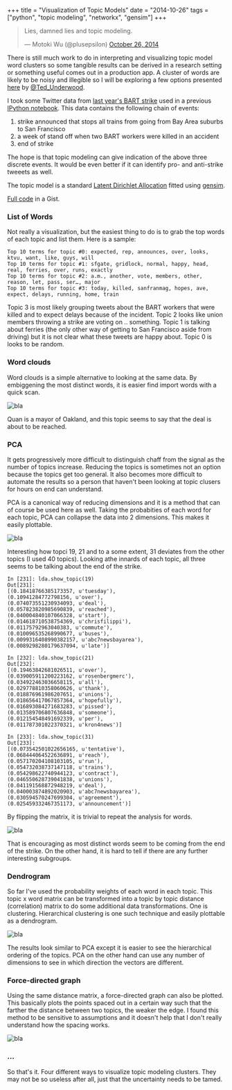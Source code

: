 +++
title = "Visualization of Topic Models"
date = "2014-10-26"
tags = ["python", "topic modeling", "networkx", "gensim"]
+++

<blockquote class="twitter-tweet" lang="en"><p>Lies, damned lies and topic modeling.</p>&mdash; Motoki Wu (@plusepsilon) <a href="https://twitter.com/plusepsilon/status/526464306754240513">October 26, 2014</a></blockquote> <script async src="//platform.twitter.com/widgets.js" charset="utf-8"></script>

There is still much work to do in interpreting and visualizing topic model word clusters so some tangible results can be derived in a research setting or something useful comes out in a production app. A cluster of words are likely to be noisy and illegible so I will be exploring a few options presented [here](http://tedunderwood.com/2012/11/11/visualizing-topic-models/) by [@Ted_Underwood](https://twitter.com/Ted_Underwood).
 
I took some Twitter data from [last year's BART strike](http://oaklandwiki.org/2013_BART_Strikes?&redirected_from=july%201st%202013%20strike) used in a previous [IPython notebook](http://nbviewer.ipython.org/github/tokestermw/twitter-bart/blob/master/ipynb/Twitter140-checkNB.ipynb). This data contains the following chain of events:

1. strike announced that stops all trains from going from Bay Area suburbs to San Francisco
2. a week of stand off when two BART workers were killed in an accident
3. end of strike

The hope is that topic modeling can give indication of the above three discrete events. It would be even better if it can identify pro- and anti-strike tweeets as well.

The topic model is a standard [Latent Dirichlet Allocation](http://en.wikipedia.org/wiki/Latent_Dirichlet_allocation) fitted using [gensim](http://radimrehurek.com/gensim/). 

[Full code](https://gist.github.com/tokestermw/3588e6fbbb2f03f89798) in a Gist.

### List of Words

Not really a visualization, but the easiest thing to do is to grab the top words of each topic and list them. Here is a sample:

    Top 10 terms for topic #0: expected, rep, announces, over, looks, ktvu, want, like, guys, will
    Top 10 terms for topic #1: sfgate, gridlock, normal, happy, head, real, ferries, over, runs, exactly
    Top 10 terms for topic #2: a.m., another, vote, members, other, reason, let, pass, ser…, major
    Top 10 terms for topic #3: today, killed, sanfranmag, hopes, ave, expect, delays, running, home, train

Topic 3 is most likely grouping tweets about the BART workers that were killed and to expect delays because of the incident. Topic 2 looks like union members throwing a strike are voting on .. something. Topic 1 is talking about ferries (the only other way of getting to San Francisco aside from driving) but it is not clear what these tweets are happy about. Topic 0 is looks to be random.

### Word clouds

Word clouds is a simple alternative to looking at the same data. By embiggening the most distinct words, it is easier find import words with a quick scan.

![bla](../../images/terms1.png)

Quan is a mayor of Oakland, and this topic seems to say that the deal is about to be reached. 

### PCA

It gets progressively more difficult to distinguish chaff from the signal as the number of topics increase. Reducing the topics is sometimes not an option because the topics get too general. It also becomes more difficult to automate the results so a person that haven't been looking at topic clusers for hours on end can understand.

PCA is a canonical way of reducing dimensions and it is a method that can of course be used here as well. Taking the probabities of each word for each topic, PCA can collapse the data into 2 dimensions. This makes it easily plottable. 

![bla](../../images/pca_topic.png)

Interesting how topci 19, 21 and to a some extent, 31 deviates from the other topics (I used 40 topics). Looking athe innards of each topic, all three seems to be talking about the end of the strike.

    In [231]: lda.show_topic(19)
    Out[231]:
    [(0.18418766385173357, u'tuesday'),
    (0.10941284772798156, u'over'),
    (0.074073551230934093, u'deal'),
    (0.057823820985690839, u'reached'),
    (0.040004840107066328, u'start'),
    (0.014618710538754369, u'chrisfilippi'),
    (0.01175792963040383, u'commute'),
    (0.010096535268990677, u'buses'),
    (0.0099316408990382157, u'abc7newsbayarea'),
    (0.0089298280179637094, u'late')]
    
    In [232]: lda.show_topic(21)
    Out[232]:
    [(0.19463842681026511, u'over'),
    (0.039005911200223162, u'rosenbergmerc'),
    (0.034922463036658115, u'all'),
    (0.029778810358060626, u'thank'),
    (0.018876961986207651, u'unions'),
    (0.018656417067857364, u'hopefully'),
    (0.016893084271683283, u'pissed'),
    (0.013589706807636848, u'someone'),
    (0.012154548491692339, u'per'),
    (0.011787301022370321, u'kron4news')]
    
    In [233]: lda.show_topic(31)
    Out[233]:
    [(0.073542501022656165, u'tentative'),
    (0.068444064522636891, u'reach'),
    (0.057170204108103105, u'run'),
    (0.054732038737147118, u'trains'),
    (0.054298622740944123, u'contract'),
    (0.046550628739041838, u'unions'),
    (0.041191568872948219, u'deal'),
    (0.040003874892020903, u'abc7newsbayarea'),
    (0.030594570247699304, u'agreement'),
    (0.025459332467351173, u'announcement')]

By flipping the matrix, it is trivial to repeat the analysis for words.

![bla](../../images/pca_words.png)

That is encouraging as most distinct words seem to be coming from the end of the strike. On the other hand, it is hard to tell if there are any further interesting subgroups.

### Dendrogram

So far I've used the probability weights of each word in each topic. This topic x word matrix can be transformed into a topic by topic distance (correlation) matrix to do some additional data transformations. One is clustering. Hierarchical clustering is one such technique and easily plottable as a dendrogram. 

![bla](../../images/corr.png)

The results look similar to PCA except it is easier to see the hierarchical ordering of the topics. PCA on the other hand can use any number of dimensions to see in which direction the vectors are different. 

### Force-directed graph

Using the same distance matrix, a force-directed graph can also be plotted. This basically plots the points spaced out in a certain way such that the farther the distance between two topics, the weaker the edge. I found this method to be sensitive to assumptions and it doesn't help that I don't really understand how the spacing works.

![bla](../../images/network.png)

### ...

So that's it. Four different ways to visualize topic modeling clusters. They may not be so useless after all, just that the uncertainty needs to be tamed. 
